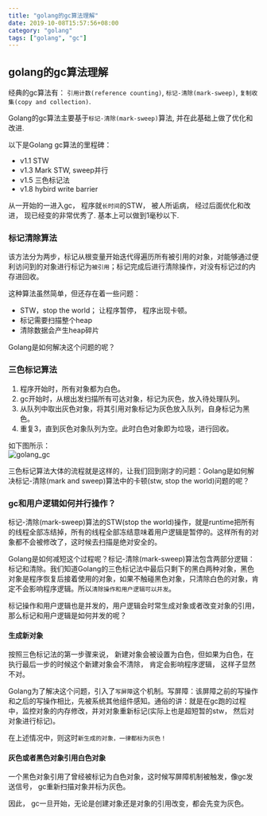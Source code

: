 ```yaml
---
title: "golang的gc算法理解"
date: 2019-10-08T15:57:56+08:00
category: "golang"
tags: ["golang", "gc"]
---
```


## golang的gc算法理解

经典的gc算法有： `引用计数(reference counting)`, `标记-清除(mark-sweep)`, `复制收集(copy and collection)`.

Golang的gc算法主要基于`标记-清除(mark-sweep)`算法, 并在此基础上做了优化和改进.

以下是Golang gc算法的里程碑：

* v1.1 STW
* v1.3 Mark STW, sweep并行
* v1.5 三色标记法
* v1.8 hybird write barrier

从一开始的一进入gc， 程序就`长时间`的STW， 被人所诟病， 经过后面优化和改进， 现已经变的非常优秀了. 基本上可以做到1毫秒以下.

### 标记清除算法

该方法分为两步，标记从根变量开始迭代得遍历所有被引用的对象，对能够通过便利访问到的对象进行标记为`被引用`；标记完成后进行清除操作，对没有标记过的内存进回收。

这种算法虽然简单，但还存在着一些问题：

* STW，stop the world； 让程序暂停， 程序出现卡顿。
* 标记需要扫描整个heap
* 清除数据会产生heap碎片

Golang是如何解决这个问题的呢？

### 三色标记算法

1. 程序开始时，所有对象都为白色。
2. gc开始时，从根出发扫描所有可达对象，标记为灰色，放入待处理队列。
3. 从队列中取出灰色对象，将其引用对象标记为灰色放入队列，自身标记为黑色。
4. 重复3，直到灰色对象队列为空。此时白色对象即为垃圾，进行回收。

如下图所示：  
![golang_gc](/media/golang-gc.gif)

三色标记算法大体的流程就是这样的，让我们回到刚才的问题：Golang是如何解决标记-清除(mark and sweep)算法中的卡顿(stw, stop the world)问题的呢？

### gc和用户逻辑如何并行操作？

标记-清除(mark-sweep)算法的STW(stop the world)操作，就是runtime把所有的线程全部冻结掉，所有的线程全部冻结意味着用户逻辑是暂停的。这样所有的对象都不会被修改了，这时候去扫描是绝对安全的。

Golang是如何减短这个过程呢？标记-清除(mark-sweep)算法包含两部分逻辑：标记和清除。我们知道Golang的三色标记法中最后只剩下的黑白两种对象，黑色对象是程序恢复后接着使用的对象，如果不触碰黑色对象，只清除白色的对象，肯定不会影响程序逻辑。所以`清除操作和用户逻辑可以并发`。

标记操作和用户逻辑也是并发的，用户逻辑会时常生成对象或者改变对象的引用，那么标记和用户逻辑是如何并发的呢？

#### 生成新对象

按照三色标记法的第一步骤来说， 新建对象会被设置为白色，但如果为白色，在执行最后一步的时候这个新建对象会不清除， 肯定会影响程序逻辑， 这样子显然不对。

Golang为了解决这个问题，引入了`写屏障`这个机制。写屏障：该屏障之前的写操作和之后的写操作相比，先被系统其他组件感知。通俗的讲：就是在gc跑的过程中，监控对象的内存修改，并对对象重新标记(实际上也是超短暂的stw， 然后对对象进行标记)。

在上述情况中，则这时`新生成的对象，一律都标为灰色！`

#### 灰色或者黑色对象引用白色对象

一个黑色对象引用了曾经被标记为白色对象，这时候写屏障机制被触发，像gc发送信号， gc重新扫描对象并标为灰色。

因此， gc一旦开始，无论是创建对象还是对象的引用改变，都会先变为灰色。